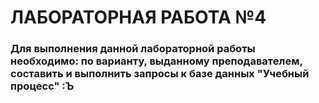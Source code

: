 # ЛАБОРАТОРНАЯ РАБОТА №4

### Для выполнения данной лабораторной работы необходимо: по варианту, выданному преподавателем, составить и выполнить запросы к базе данных "Учебный процесс" :Ъ 